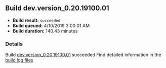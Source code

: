 ## Build dev.version_0.20.19100.01
- **Build result:** `succeeded`
- **Build queued:** 4/10/2019 3:00:01 AM
- **Build duration:** 140.43 minutes
### Details
Build [dev.version_0.20.19100.01](https://winappstudio.visualstudio.com/web/build.aspx?pcguid=a4ef43be-68ce-4195-a619-079b4d9834c2&builduri=vstfs%3a%2f%2f%2fBuild%2fBuild%2f27543) succeeded
Find detailed information in the [build log files](https://uwpctdiags.blob.core.windows.net/buildlogs/dev.version_0.20.19100.01_logs.zip)
